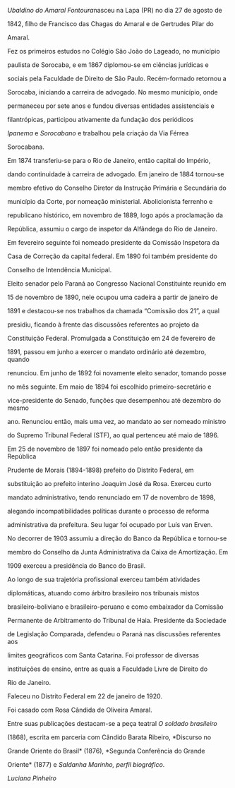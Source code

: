 

*Ubaldino do Amaral Fontoura*nasceu na Lapa (PR) no dia 27 de agosto de

1842, filho de Francisco das Chagas do Amaral e de Gertrudes Pilar do

Amaral.



Fez os primeiros estudos no Colégio São João do Lageado, no município

paulista de Sorocaba, e em 1867 diplomou-se em ciências jurídicas e

sociais pela Faculdade de Direito de São Paulo. Recém-formado retornou a

Sorocaba, iniciando a carreira de advogado. No mesmo município, onde

permaneceu por sete anos e fundou diversas entidades assistenciais e

filantrópicas, participou ativamente da fundação dos periódicos

*Ipanema* e *Sorocabano* e trabalhou pela criação da Via Férrea

Sorocabana.



Em 1874 transferiu-se para o Rio de Janeiro, então capital do Império,

dando continuidade à carreira de advogado. Em janeiro de 1884 tornou-se

membro efetivo do Conselho Diretor da Instrução Primária e Secundária do

município da Corte, por nomeação ministerial. Abolicionista ferrenho e

republicano histórico, em novembro de 1889, logo após a proclamação da

República, assumiu o cargo de inspetor da Alfândega do Rio de Janeiro.

Em fevereiro seguinte foi nomeado presidente da Comissão Inspetora da

Casa de Correção da capital federal. Em 1890 foi também presidente do

Conselho de Intendência Municipal.



Eleito senador pelo Paraná ao Congresso Nacional Constituinte reunido em

15 de novembro de 1890, nele ocupou uma cadeira a partir de janeiro de

1891 e destacou-se nos trabalhos da chamada “Comissão dos 21”, a qual

presidiu, ficando à frente das discussões referentes ao projeto da

Constituição Federal. Promulgada a Constituição em 24 de fevereiro de

1891, passou em junho a exercer o mandato ordinário até dezembro, quando

renunciou. Em junho de 1892 foi novamente eleito senador, tomando posse

no mês seguinte. Em maio de 1894 foi escolhido primeiro-secretário e

vice-presidente do Senado, funções que desempenhou até dezembro do mesmo

ano. Renunciou então, mais uma vez, ao mandato ao ser nomeado ministro

do Supremo Tribunal Federal (STF), ao qual pertenceu até maio de 1896.



Em 25 de novembro de 1897 foi nomeado pelo então presidente da República

Prudente de Morais (1894-1898) prefeito do Distrito Federal, em

substituição ao prefeito interino Joaquim José da Rosa. Exerceu curto

mandato administrativo, tendo renunciado em 17 de novembro de 1898,

alegando incompatibilidades políticas durante o processo de reforma

administrativa da prefeitura. Seu lugar foi ocupado por Luís van Erven.



No decorrer de 1903 assumiu a direção do Banco da República e tornou-se

membro do Conselho da Junta Administrativa da Caixa de Amortização. Em

1909 exerceu a presidência do Banco do Brasil.



Ao longo de sua trajetória profissional exerceu também atividades

diplomáticas, atuando como árbitro brasileiro nos tribunais mistos

brasileiro-boliviano e brasileiro-peruano e como embaixador da Comissão

Permanente de Arbitramento do Tribunal de Haia. Presidente da Sociedade

de Legislação Comparada, defendeu o Paraná nas discussões referentes aos

limites geográficos com Santa Catarina. Foi professor de diversas

instituições de ensino, entre as quais a Faculdade Livre de Direito do

Rio de Janeiro.



Faleceu no Distrito Federal em 22 de janeiro de 1920.



Foi casado com Rosa Cândida de Oliveira Amaral.



Entre suas publicações destacam-se a peça teatral *O soldado brasileiro*

(1868), escrita em parceria com Cândido Barata Ribeiro, *Discurso no

Grande Oriente do Brasil* (1876), *Segunda Conferência do Grande

Oriente* (1877) e *Saldanha Marinho, perfil biográfico*.



*Luciana Pinheiro*



